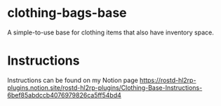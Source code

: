 # clothing-bags-base
A simple-to-use base for clothing items that also have inventory space.
# Instructions
Instructions can be found on my Notion page
https://rostd-hl2rp-plugins.notion.site/rostd-hl2rp-plugins/Clothing-Base-Instructions-6bef85abdccb4076979826ca5ff54bd4
